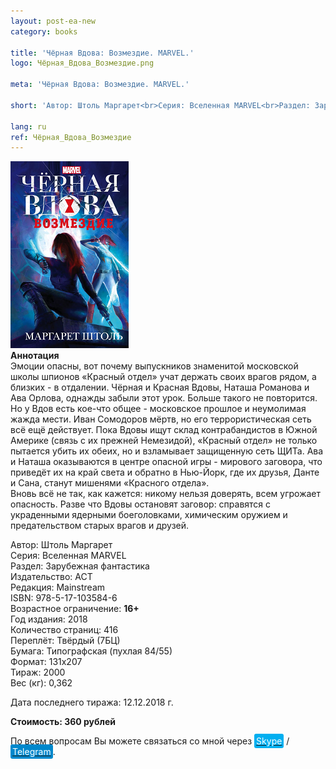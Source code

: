 ```yaml
---
layout: post-ea-new
category: books

title: 'Чёрная Вдова: Возмездие. MARVEL.'
logo: Чёрная_Вдова_Возмездие.png

meta: 'Чёрная Вдова: Возмездие. MARVEL.'

short: 'Автор: Штоль Маргарет<br>Серия: Вселенная MARVEL<br>Раздел: Зарубежная фантастика<br>Издательство: АСТ<br>Редакция: Mainstream<br>ISBN: 978-5-17-103584-6<br>Возрастное ограничение: 16+'

lang: ru
ref: Чёрная_Вдова_Возмездие
---
```


<a data-fancybox="gallery" href="/img/books/Чёрная_Вдова_Возмездие.png"><img src="/img/books/Чёрная_Вдова_Возмездие.png" alt=""></a>  
**Аннотация**  
Эмоции опасны, вот почему выпускников знаменитой московской школы шпионов «Красный отдел» учат держать своих врагов рядом, а близких - в отдалении. Чёрная и Красная Вдовы, Наташа Романова и Ава Орлова, однажды забыли этот урок. Больше такого не повторится. Но у Вдов есть кое-что общее - московское прошлое и неумолимая жажда мести. Иван Сомодоров мёртв, но его террористическая сеть всё ещё действует. Пока Вдовы ищут склад контрабандистов в Южной Америке (связь с их прежней Немезидой), «Красный отдел» не только пытается убить их обеих, но и взламывает защищенную сеть ЩИТа. Ава и Наташа оказываются в центре опасной игры - мирового заговора, что приведёт их на край света и обратно в Нью-Йорк, где их друзья, Данте и Сана, станут мишенями «Красного отдела».  
Вновь всё не так, как кажется: никому нельзя доверять, всем угрожает опасность. Разве что Вдовы остановят заговор: справятся с украденными ядерными боеголовками, химическим оружием и предательством старых врагов и друзей.

Автор: Штоль Маргарет  
Серия: Вселенная MARVEL  
Раздел: Зарубежная фантастика  
Издательство: АСТ  
Редакция: Mainstream  
ISBN: 978-5-17-103584-6  
Возрастное ограничение: **16+**  
Год издания: 2018  
Количество страниц: 416  
Переплёт: Твёрдый  (7БЦ)  
Бумага: Типографская (пухлая 84/55)  
Формат: 131х207  
Тираж: 2000  
Вес (кг): 0,362

Дата последнего тиража:	12.12.2018 г.

**Стоимость: 360 рублей**

По всем вопросам Вы можете связаться со мной через <a href="skype:chutkoy89?call" target="_blank"><span style="background-color:#00aff0; color:white; padding:3px; border-radius: 3px">Skype</span></a> / <a href="https://t.me/chutkoy" target="_blank"><span style="background-color:#0088cc; color:white; padding:3px; border-radius: 3px">Telegram</span></a>.